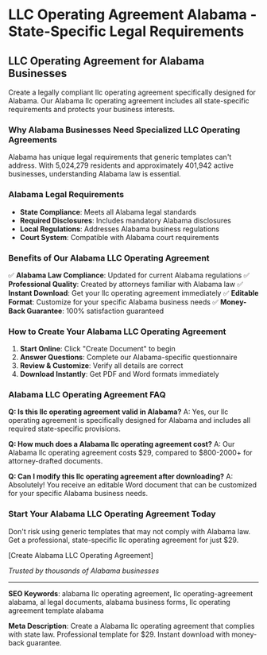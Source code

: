 # LLC Operating Agreement Alabama - State-Specific Legal Requirements

## LLC Operating Agreement for Alabama Businesses

Create a legally compliant llc operating agreement specifically designed for Alabama. Our Alabama llc operating agreement includes all state-specific requirements and protects your business interests.

### Why Alabama Businesses Need Specialized LLC Operating Agreements

Alabama has unique legal requirements that generic templates can't address. With 5,024,279 residents and approximately 401,942 active businesses, understanding Alabama law is essential.

### Alabama Legal Requirements

- **State Compliance**: Meets all Alabama legal standards
- **Required Disclosures**: Includes mandatory Alabama disclosures
- **Local Regulations**: Addresses Alabama business regulations
- **Court System**: Compatible with Alabama court requirements

### Benefits of Our Alabama LLC Operating Agreement

✅ **Alabama Law Compliance**: Updated for current Alabama regulations
✅ **Professional Quality**: Created by attorneys familiar with Alabama law
✅ **Instant Download**: Get your llc operating agreement immediately
✅ **Editable Format**: Customize for your specific Alabama business needs
✅ **Money-Back Guarantee**: 100% satisfaction guaranteed

### How to Create Your Alabama LLC Operating Agreement

1. **Start Online**: Click "Create Document" to begin
2. **Answer Questions**: Complete our Alabama-specific questionnaire
3. **Review & Customize**: Verify all details are correct
4. **Download Instantly**: Get PDF and Word formats immediately

### Alabama LLC Operating Agreement FAQ

**Q: Is this llc operating agreement valid in Alabama?**
A: Yes, our llc operating agreement is specifically designed for Alabama and includes all required state-specific provisions.

**Q: How much does a Alabama llc operating agreement cost?**
A: Our Alabama llc operating agreement costs $29, compared to $800-2000+ for attorney-drafted documents.

**Q: Can I modify this llc operating agreement after downloading?**
A: Absolutely! You receive an editable Word document that can be customized for your specific Alabama business needs.

### Start Your Alabama LLC Operating Agreement Today

Don't risk using generic templates that may not comply with Alabama law. Get a professional, state-specific llc operating agreement for just $29.

[Create Alabama LLC Operating Agreement]

_Trusted by thousands of Alabama businesses_

---

**SEO Keywords**: alabama llc operating agreement, llc operating-agreement alabama, al legal documents, alabama business forms, llc operating agreement template alabama

**Meta Description**: Create a Alabama llc operating agreement that complies with state law. Professional template for $29. Instant download with money-back guarantee.
